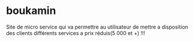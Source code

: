 # boukamin
Site de micro service qui va permettre au utilisateur de mettre a disposition des clients différents services a prix réduis(5 000 et +) !!!
